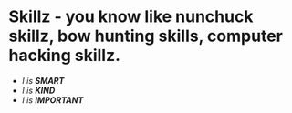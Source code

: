 # Skillz - you know like nunchuck skillz, bow hunting skills, computer hacking skillz.  

- *I is **SMART*** 
- *I is **KIND***
- *I is **IMPORTANT***
